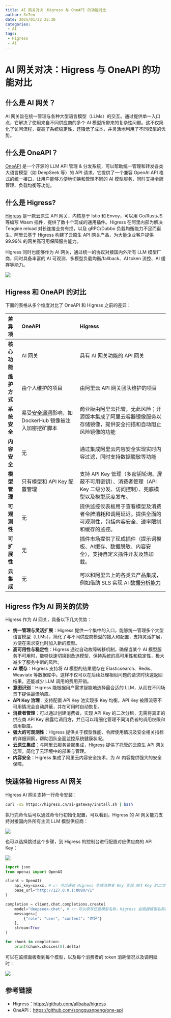 ```yaml
---
title: AI 网关对决：Higress 与 OneAPI 的功能对比
author: Se7en
date: 2025/01/22 22:30
categories:
 - AI
tags:
 - Higress
 - AI
---
```


# AI 网关对决：Higress 与 OneAPI 的功能对比

## 什么是 AI 网关？

AI 网关旨在统一管理与各种大型语言模型（LLMs）的交互。通过提供单一入口点，它解决了使用来自不同供应商的多个 AI 模型所带来的复杂性问题。这不仅简化了访问流程，提高了系统稳定性，还降低了成本，并灵活地利用了不同模型的优势。

## 什么是 OneAPI？

[OneAPI](https://github.com/songquanpeng/one-api) 是一个开源的 LLM API 管理 & 分发系统，可以帮助统一管理和转发各类大语言模型（如 DeepSeek 等）的 API 请求。它提供了一个兼容 OpenAI API 格式的统一接口，让用户能够方便地切换和管理不同的 AI 模型服务，同时支持令牌管理、负载均衡等功能。

## 什么是 Higress?

[Higress](https://github.com/alibaba/higress) 是一款云原生 API 网关，内核基于 Istio 和 Envoy，可以用 Go/Rust/JS 等编写 Wasm 插件，提供了数十个现成的通用插件。Higress 在阿里内部为解决 Tengine reload 对长连接业务有损，以及 gRPC/Dubbo 负载均衡能力不足而诞生。阿里云基于 Higress 构建了云原生 API 网关产品，为大量企业客户提供 99.99% 的网关高可用保障服务能力。

Higress 同时也能够作为 AI 网关，通过统一的协议对接国内外所有 LLM 模型厂商，同时具备丰富的 AI 可观测、多模型负载均衡/fallback、AI token 流控、AI 缓存等能力。

![](https://chengzw258.oss-cn-beijing.aliyuncs.com/Article/202502132101971.png)

## Higress 和 OneAPI 的对比

下面的表格从多个维度对比了 OneAPI 和 Higress 之前的差异：

| 差异项 | OneAPI | Higress |
| :--- | :--- | :--- |
| **核心功能** | AI 网关 | 具有 AI 网关功能的 API 网关 |
| **维护方式** | 由个人维护的项目 | 由阿里云 API 网关团队维护的项目 |
| **系统安全** | 易受[安全漏洞](https://mp.weixin.qq.com/s/cGMVehT-8QSKLwbNLnFdHQ)影响，如 DockerHub 镜像被注入加密挖矿脚本 | 商业版由阿里云托管，无此风险；开源版本集成了阿里云容器镜像服务以存储镜像，提供安全扫描和自动阻止风险镜像的功能 |
| **内容安全** | 无 | 通过集成阿里云内容安全实现实时内容过滤，同时支持数据脱敏等功能 |
| **模型管理** | 只有模型和 API Key 配置管理 | 支持 API Key 管理（多密钥轮询、屏蔽不可用密钥）、消费者管理（API Key 二级分发、访问控制）、兜底模型以及模型灰度发布。 |
| **可观测性** | 无 | 提供监控仪表板用于查看模型及消费者令牌消耗和调用延迟。提供全面的可观测性，包括内容安全、速率限制和缓存的监控。 |
| **可扩展性** | 无 | 插件市场提供了现成插件（提示词模板、AI缓存、数据脱敏、内容安全），支持自定义插件开发及热加载。 |
| **云集成** | 无 | 可以和阿里云上的各类云产品集成，例如借助 SLS 实现 AI [数据分析能力](https://mp.weixin.qq.com/s/0NokzM9SGPkAJgl0c9JiEA) |

## **Higress 作为 AI 网关的优势**

Higress 作为 AI 网关，具备以下几大优势：

- **统一管理与灵活扩展**：Higress 提供一个集中的入口，能够统一管理多个大型语言模型（LLMs），简化了与不同供应商模型的接入和配置，支持灵活扩展，方便在需求变化时加入新的模型。
- **高可用性与稳定性**：Higress 通过自动故障转移机制，确保当某个 AI 模型服务不可用时，能够快速切换到备选模型，保持系统的高可用性和稳定性，极大减少了服务中断的风险。
- **AI 缓存**：Higress 支持将 AI 模型的结果缓存在 Elasticsearch、Redis、Weaviate 等数据库中。这样不仅可以在后续处理相似问题的请求时快速返回结果，还能减少 LLM 调用的费用开销。
- **意图识别**：Higress 能根据用户需求智能地选择最合适的 LLM，从而在不同场景下提供最佳响应。
- **API Key 治理**：支持配置 API Key 池实现多 Key 均衡，API Key 被限流等不可用情况会自动屏蔽，并在可用时自动恢复。
- **消费者管理**：可以通过创建消费者，实现 API Key 的二次分租，无需将真正的供应商 API Key 暴露给调用方，并且可以精细化管理不同消费者的调用权限和调用额度。
- **强大的可观测性**：Higress 提供关于模型性能、令牌使用情况及安全相关指标的详细洞察，帮助团队全面监控系统健康状况。
- **云原生集成**：与阿里云服务紧密集成，Higress 提供了托管的云原生 API 网关选项，简化了云环境中的部署与管理。
- **内容安全**：Higress 集成了阿里云内容安全技术，为 AI 内容提供强大的安全保障。

## 快速体验 Higress AI 网关

Higress AI 网关支持一行命令安装：

```bash
curl -sS https://higress.cn/ai-gateway/install.sh | bash
```

执行完命令后可以通过命令行初始化配置，可以看到，Higress 的 AI 网关能力支持对接国内外所有主流 LLM 模型供应商：

![](https://chengzw258.oss-cn-beijing.aliyuncs.com/Article/202502132048127.png)

也可以选择跳过这个步骤，到 Higress 的控制台进行配置对应供应商的 API Key：

![](https://chengzw258.oss-cn-beijing.aliyuncs.com/Article/202502132048913.png)

```python
import json
from openai import OpenAI

client = OpenAI(
    api_key=xxxxx, # 👉 可以通过 Higress 生成消费者 Key 实现 API Key 的二次分租
    base_url="http://127.0.0.1:8080/v1"
)

completion = client.chat.completions.create(
    model="deepseek-chat", # 👉 可以填写任意模型名称，Higress 会根据模型名称路由到对应的 LLM 供应商
    messages=[
        {"role": "user", "content": "你好"}
    ],
    stream=True
)

for chunk in completion:
    print(chunk.choices[0].delta)
```

可以在监控面板看到每个模型，以及每个消费者的 token 消耗情况以及调用延时：

![](https://chengzw258.oss-cn-beijing.aliyuncs.com/Article/202502132049888.png)

## 参考链接

- Higress：https://github.com/alibaba/higress
- OneAPI：https://github.com/songquanpeng/one-api
